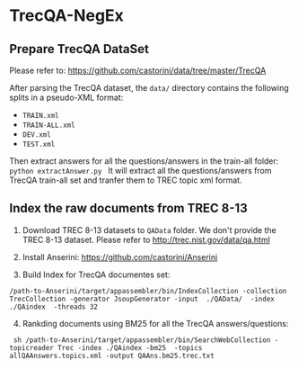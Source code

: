 # TrecQA-NegEx


## Prepare TrecQA DataSet 
Please refer to: https://github.com/castorini/data/tree/master/TrecQA

After parsing the TrecQA dataset, the `data/` directory contains the following splits in a pseudo-XML format:

+ `TRAIN.xml`
+ `TRAIN-ALL.xml`
+ `DEV.xml`
+ `TEST.xml`


Then extract answers for all the questions/answers in the train-all folder: 
```python extractAnswer.py ```
It will extract all the questions/answers from TrecQA train-all set and tranfer them to TREC topic xml format.

##  Index the raw documents from TREC 8-13

1. Download TREC 8-13 datasets to `QAData` folder. We don't provide the TREC 8-13 dataset. Please refer to http://trec.nist.gov/data/qa.html

2. Install Anserini: https://github.com/castorini/Anserini

3. Build Index for TrecQA documentes set:
```
/path-to-Anserini/target/appassembler/bin/IndexCollection -collection TrecCollection -generator JsoupGenerator -input  ./QAData/  -index ./QAindex  -threads 32

```

4. Rankding documents using BM25 for all the TrecQA answers/questions:

```
 sh /path-to-Anserini/target/appassembler/bin/SearchWebCollection -topicreader Trec -index ./QAindex -bm25  -topics allQAAnswers.topics.xml -output QAAns.bm25.trec.txt
```